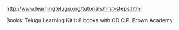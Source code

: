 
http://www.learningtelugu.org/tutorials/first-steps.html

Books:
Telugu Learning Kit I: 8 books with CD
C.P. Brown Academy


